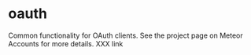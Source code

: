 # oauth

Common functionality for OAuth clients. See the project page on Meteor Accounts for more details. XXX link